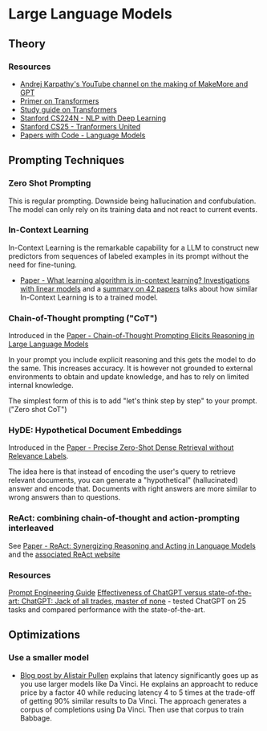 # Large Language Models

## Theory

### Resources

- [Andrej Karpathy's YouTube channel on the making of MakeMore and GPT](https://www.youtube.com/@AndrejKarpathy)
- [Primer on Transformers](https://aman.ai/primers/ai/transformers/)
- [Study guide on Transformers](https://github.com/dair-ai/Transformers-Recipe)
- [Stanford CS224N - NLP with Deep Learning](https://www.youtube.com/playlist?list=PLoROMvodv4rOSH4v6133s9LFPRHjEmbmJ)
- [Stanford CS25 - Tranformers United](https://www.youtube.com/playlist?list=PLoROMvodv4rNiJRchCzutFw5ItR_Z27CM)
- [Papers with Code - Language Models](https://paperswithcode.com/methods/category/language-models)

## Prompting Techniques

### Zero Shot Prompting

This is regular prompting.  Downside being hallucination and confubulation.  The model can only rely on its training data and not react to current events.

### In-Context Learning

In-Context Learning is the remarkable capability for a LLM to construct new predictors from sequences of labeled examples in its prompt without the need for fine-tuning.

- [Paper - What learning algorithm is in-context learning? Investigations with linear models](https://arxiv.org/abs/2211.15661) and a [summary on 42 papers](https://42papers.com/p/what-learning-algorithm-is-in-context-learning-investigations-with-linear-models) talks about how similar In-Context Learning is to a trained model.

### Chain-of-Thought prompting ("CoT")

Introduced in the [Paper - Chain-of-Thought Prompting Elicits Reasoning in Large Language Models](https://arxiv.org/abs/2201.11903)

In your prompt you include explicit reasoning and this gets the model to do the same. This increases accuracy.  It is however not grounded to external environments to obtain and update knowledge, and has to rely on limited internal knowledge.  

The simplest form of this is to add "let's think step by step" to your prompt.  ("Zero shot CoT")

### HyDE: Hypothetical Document Embeddings

Introduced in the [Paper - Precise Zero-Shot Dense Retrieval without Relevance Labels](https://arxiv.org/abs/2212.10496).

The idea here is that instead of encoding the user's query to retrieve relevant documents, you can generate a "hypothetical" (hallucinated) answer and encode that. Documents with right answers are more similar to wrong answers than to questions.

### ReAct: combining chain-of-thought and action-prompting interleaved

See [Paper - ReAct: Synergizing Reasoning and Acting in Language Models](https://arxiv.org/abs/2210.03629) and the [associated ReAct website](https://react-lm.github.io/)

### Resources

[Prompt Engineering Guide](https://github.com/dair-ai/Prompt-Engineering-Guide)
[Effectiveness of ChatGPT versus state-of-the-art: ChatGPT: Jack of all trades, master of none](https://arxiv.org/abs/2302.10724) - tested ChatGPT on 25 tasks and compared performance with the state-of-the-art.

## Optimizations

### Use a smaller model

- [Blog post by Alistair Pullen](https://www.buildt.ai/blog/incorrectusage) explains that latency significantly goes up as you use larger models like Da Vinci.  He explains an approacht to reduce price by a factor 40 while reducing latency 4 to 5 times at the trade-off of getting 90% similar results to Da Vinci.  The approach generates a corpus of completions using Da Vinci.  Then use that corpus to train Babbage.

